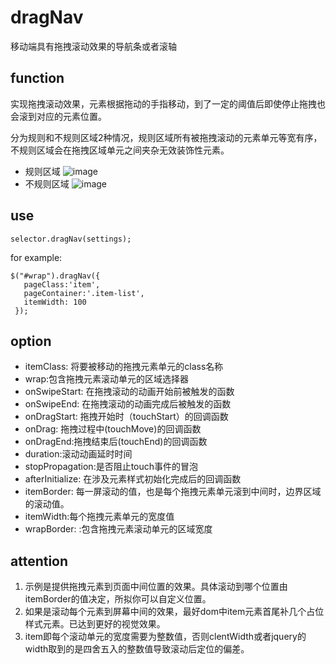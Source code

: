 # dragNav


移动端具有拖拽滚动效果的导航条或者滚轴

## function

实现拖拽滚动效果，元素根据拖动的手指移动，到了一定的阈值后即使停止拖拽也会滚到对应的元素位置。

分为规则和不规则区域2种情况，规则区域所有被拖拽滚动的元素单元等宽有序，不规则区域会在拖拽区域单元之间夹杂无效装饰性元素。

- 规则区域
  ![image](http://7xt2ii.com2.z0.glb.clouddn.com/image/jpg/QQ20160417-1@2x.png)
- 不规则区域
	![image](http://7xt2ii.com2.z0.glb.clouddn.com/image/jpg/QQ20160417-0@2x.png)

## use

`selector.dragNav(settings);`

for example:

	$("#wrap").dragNav({
	   pageClass:'item',
	   pageContainer:'.item-list',
	   itemWidth: 100
	 });
	 
## option

 - itemClass: 将要被移动的拖拽元素单元的class名称
 - wrap:包含拖拽元素滚动单元的区域选择器
 - onSwipeStart: 在拖拽滚动的动画开始前被触发的函数
 - onSwipeEnd: 在拖拽滚动的动画完成后被触发的函数
 - onDragStart: 拖拽开始时（touchStart）的回调函数
 - onDrag: 拖拽过程中(touchMove)的回调函数
 - onDragEnd:拖拽结束后(touchEnd)的回调函数
 - duration:滚动动画延时时间
 - stopPropagation:是否阻止touch事件的冒泡
 - afterInitialize: 在涉及元素样式初始化完成后的回调函数
 - itemBorder: 每一屏滚动的值，也是每个拖拽元素单元滚到中间时，边界区域的滚动值。
 - itemWidth:每个拖拽元素单元的宽度值
 - wrapBorder: :包含拖拽元素滚动单元的区域宽度
 
## attention
 
 1. 示例是提供拖拽元素到页面中间位置的效果。具体滚动到哪个位置由itemBorder的值决定，所拟你可以自定义位置。
 2. 如果是滚动每个元素到屏幕中间的效果，最好dom中item元素首尾补几个占位样式元素。已达到更好的视觉效果。 
 3. item即每个滚动单元的宽度需要为整数值，否则clentWidth或者jquery的width取到的是四舍五入的整数值导致滚动后定位的偏差。